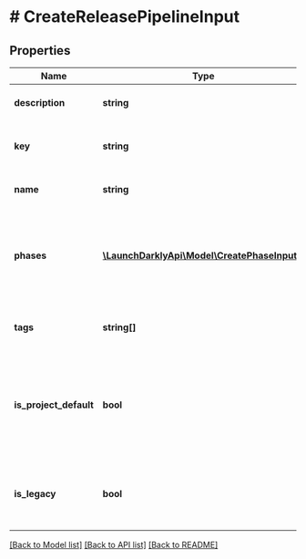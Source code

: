 # # CreateReleasePipelineInput

## Properties

Name | Type | Description | Notes
------------ | ------------- | ------------- | -------------
**description** | **string** | The release pipeline description | [optional]
**key** | **string** | The unique identifier of this release pipeline |
**name** | **string** | The name of the release pipeline |
**phases** | [**\LaunchDarklyApi\Model\CreatePhaseInput[]**](CreatePhaseInput.md) | A logical grouping of one or more environments that share attributes for rolling out changes |
**tags** | **string[]** | A list of tags for this release pipeline | [optional]
**is_project_default** | **bool** | Whether or not the newly created pipeline should be set as the default pipeline for this project | [optional]
**is_legacy** | **bool** | Whether or not the pipeline is enabled for Release Automation. | [optional]

[[Back to Model list]](../../README.md#models) [[Back to API list]](../../README.md#endpoints) [[Back to README]](../../README.md)
